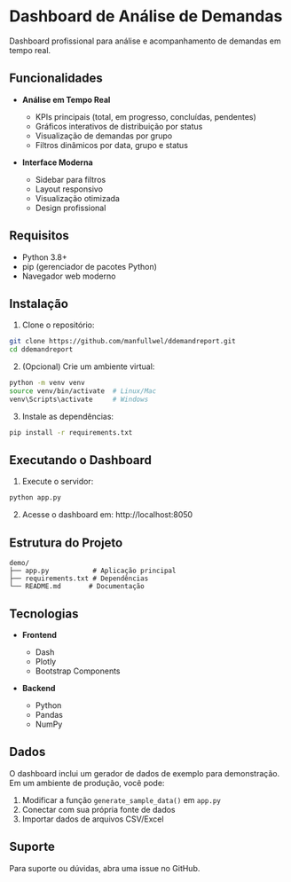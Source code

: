 # Dashboard de Análise de Demandas

Dashboard profissional para análise e acompanhamento de demandas em tempo real.

## Funcionalidades

- **Análise em Tempo Real**
  - KPIs principais (total, em progresso, concluídas, pendentes)
  - Gráficos interativos de distribuição por status
  - Visualização de demandas por grupo
  - Filtros dinâmicos por data, grupo e status

- **Interface Moderna**
  - Sidebar para filtros
  - Layout responsivo
  - Visualização otimizada
  - Design profissional

## Requisitos

- Python 3.8+
- pip (gerenciador de pacotes Python)
- Navegador web moderno

## Instalação

1. Clone o repositório:
```bash
git clone https://github.com/manfullwel/ddemandreport.git
cd ddemandreport
```

2. (Opcional) Crie um ambiente virtual:
```bash
python -m venv venv
source venv/bin/activate  # Linux/Mac
venv\Scripts\activate     # Windows
```

3. Instale as dependências:
```bash
pip install -r requirements.txt
```

## Executando o Dashboard

1. Execute o servidor:
```bash
python app.py
```

2. Acesse o dashboard em: http://localhost:8050

## Estrutura do Projeto

```
demo/
├── app.py           # Aplicação principal
├── requirements.txt # Dependências
└── README.md       # Documentação
```

## Tecnologias

- **Frontend**
  - Dash
  - Plotly
  - Bootstrap Components

- **Backend**
  - Python
  - Pandas
  - NumPy

## Dados

O dashboard inclui um gerador de dados de exemplo para demonstração. Em um ambiente de produção, você pode:

1. Modificar a função `generate_sample_data()` em `app.py`
2. Conectar com sua própria fonte de dados
3. Importar dados de arquivos CSV/Excel

## Suporte

Para suporte ou dúvidas, abra uma issue no GitHub.
